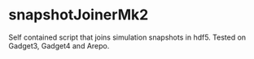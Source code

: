 # snapshotJoinerMk2
Self contained script that joins simulation snapshots in hdf5. Tested on Gadget3, Gadget4 and Arepo.
